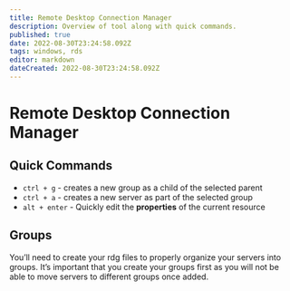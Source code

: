 ```yaml
---
title: Remote Desktop Connection Manager
description: Overview of tool along with quick commands. 
published: true
date: 2022-08-30T23:24:58.092Z
tags: windows, rds
editor: markdown
dateCreated: 2022-08-30T23:24:58.092Z
---
```


# Remote Desktop Connection Manager

## Quick Commands

- `ctrl + g` - creates a new group as a child of the selected parent
- `ctrl + a` - creates a new server as part of the selected group
- `alt + enter` - Quickly edit the **properties** of the current resource

## Groups 

You’ll need to create your rdg files to properly organize your servers into groups. It’s important that you create your groups first as you will not be able to move servers to different groups once added. 

